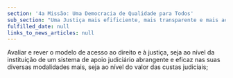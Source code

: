 ```yaml
---
section: '4a Missão: Uma Democracia de Qualidade para Todos'
sub_section: "Uma Justiça mais efificiente, mais transparente e mais acessível"
fulfilled_date: null
links_to_news_articles: null
---
```


Avaliar e rever o modelo de acesso ao direito e à justiça, seja ao nível da instituição de um sistema de apoio judiciário abrangente e eficaz nas suas diversas modalidades mais, seja ao nível do valor das custas judiciais;